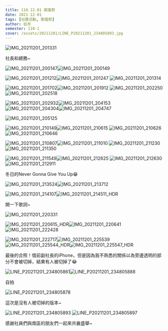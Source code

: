 ```yaml
---
title: 110.12.01 歌謠祭
date: 2021-12-01
tags: [社團活動, 歌謠祭]
author: 如月
semester: 110-1
cover: /assets/20211201/LINE_P20211201_234805893.jpg
---
```

![IMG_20211201_201331](/assets/20211201/IMG_20211201_201331.jpg)

社長和總務~

![IMG_20211201_200147](/assets/20211201/IMG_20211201_200147.jpg)![IMG_20211201_200149](/assets/20211201/IMG_20211201_200149.jpg)


![IMG_20211201_201212](/assets/20211201/IMG_20211201_201212.jpg)![IMG_20211201_201247](/assets/20211201/IMG_20211201_201247.jpg)
![IMG_20211201_201314](/assets/20211201/IMG_20211201_201314.jpg)

![IMG_20211201_201702](/assets/20211201/IMG_20211201_201702.jpg)![IMG_20211201_201912](/assets/20211201/IMG_20211201_201912.jpg)
![IMG_20211201_202250](/assets/20211201/IMG_20211201_202250.jpg)![IMG_20211201_202518](/assets/20211201/IMG_20211201_202518.jpg)

![IMG_20211201_202932](/assets/20211201/IMG_20211201_202932.jpg)![IMG_20211201_204153](/assets/20211201/IMG_20211201_204153.jpg)
![IMG_20211201_204304](/assets/20211201/IMG_20211201_204304.jpg)![IMG_20211201_204747](/assets/20211201/IMG_20211201_204747.jpg)

![IMG_20211201_205125](/assets/20211201/IMG_20211201_205125.jpg)

![IMG_20211201_210149](/assets/20211201/IMG_20211201_210149.jpg)![IMG_20211201_210615](/assets/20211201/IMG_20211201_210615.jpg)
![IMG_20211201_210626](/assets/20211201/IMG_20211201_210626.jpg)![IMG_20211201_210646](/assets/20211201/IMG_20211201_210646.jpg)

![IMG_20211201_210807](/assets/20211201/IMG_20211201_210807.jpg)![IMG_20211201_211010](/assets/20211201/IMG_20211201_211010.jpg)
![IMG_20211201_211230](/assets/20211201/IMG_20211201_211230.jpg)![IMG_20211201_211350](/assets/20211201/IMG_20211201_211350.jpg)

![IMG_20211201_211549](/assets/20211201/IMG_20211201_211549.jpg)![IMG_20211201_212625](/assets/20211201/IMG_20211201_212625.jpg)
![IMG_20211201_212630](/assets/20211201/IMG_20211201_212630.jpg)![IMG_20211201_212911](/assets/20211201/IMG_20211201_212911.jpg)

冬日的Never Gonna Give You Up😁

![IMG_20211201_213524](/assets/20211201/IMG_20211201_213524.jpg)![IMG_20211201_213712](/assets/20211201/IMG_20211201_213712.jpg)

![IMG_20211201_214107](/assets/20211201/IMG_20211201_214107.jpg)![IMG_20211201_214511_HDR](/assets/20211201/IMG_20211201_214511_HDR.jpg)

開一下歌詞~

![IMG_20211201_220331](/assets/20211201/IMG_20211201_220331.jpg)

![IMG_20211201_220615_HDR](/assets/20211201/IMG_20211201_220615_HDR.jpg)![IMG_20211201_220641](/assets/20211201/IMG_20211201_220641.jpg)
![IMG_20211201_222428](/assets/20211201/IMG_20211201_222428.jpg)

![IMG_20211201_222717](/assets/20211201/IMG_20211201_222717.jpg)![IMG_20211201_225539](/assets/20211201/IMG_20211201_225539.jpg)
![IMG_20211201_225544_HDR](/assets/20211201/IMG_20211201_225544_HDR.jpg)![IMG_20211201_225547_HDR](/assets/20211201/IMG_20211201_225547_HDR.jpg)

最後的合照！借前副社長的iPhone，但是因為我不熟悉的關係以為旁邊透明的部分不會被切掉，結果有人被切掉了😂

![LINE_P20211201_234805861](/assets/20211201/LINE_P20211201_234805861.jpg)![LINE_P20211201_234805888](/assets/20211201/LINE_P20211201_234805888.jpg)

自拍

![LINE_P20211201_234805878](/assets/20211201/LINE_P20211201_234805878.jpg)

這次是沒有人被切掉的版本~

![LINE_P20211201_234805893](/assets/20211201/LINE_P20211201_234805893.jpg)
![LINE_P20211201_234805897](/assets/20211201/LINE_P20211201_234805897.jpg)

感謝社員們與南區的朋友們一起來共襄盛舉~
